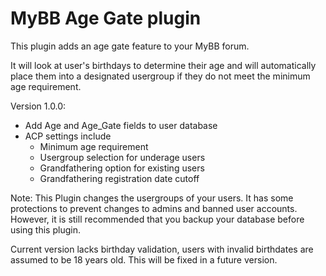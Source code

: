 # MyBB Age Gate plugin

This plugin adds an age gate feature to your MyBB forum. 

It will look at user's birthdays to determine their age and will 
automatically place them into a designated usergroup if they do not meet 
the minimum age requirement.

Version 1.0.0:
* Add Age and Age_Gate fields to user database
* ACP settings include
  * Minimum age requirement
  * Usergroup selection for underage users
  * Grandfathering option for existing users
  * Grandfathering registration date cutoff

Note: This Plugin changes the usergroups of your users. 
It has some protections to prevent changes to admins and banned user accounts.
However, it is still recommended that you backup your database before using this plugin.

Current version lacks birthday validation, users with invalid birthdates are 
assumed to be 18 years old. This will be fixed in a future version.